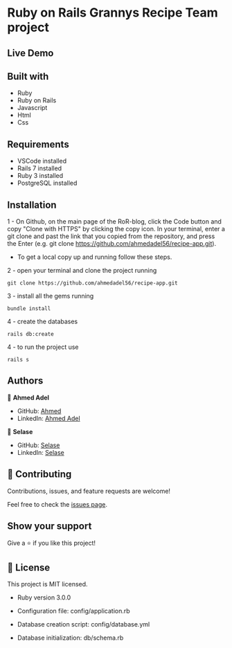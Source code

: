 # Ruby on Rails Grannys Recipe Team project

## Live Demo

## Built with
- Ruby
- Ruby on Rails
- Javascript
- Html
- Css

## Requirements
- VSCode installed
- Rails 7 installed
- Ruby 3 installed
- PostgreSQL installed
  
## Installation
1 - On Github, on the main page of the RoR-blog, click the Code button and copy "Clone with HTTPS" by clicking the copy icon.
In your terminal, enter a git clone and past the link that you copied from the repository, and press the   Enter
(e.g. git clone https://github.com/ahmedadel56/recipe-app.git).

- To get a local copy up and running follow these steps.

2 - open your terminal and clone the project running 

`git clone https://github.com/ahmedadel56/recipe-app.git`

3 - install all the gems running

`bundle install`

4 - create the databases

`rails db:create`

4 - to run the project use

`rails s`

## Authors

👤 **Ahmed Adel**
- GitHub: [Ahmed](https://github.com/ahmedadel56)
- LinkedIn: [Ahmed Adel](https://www.linkedin.com/in/ahmed-adel56/)

👤 **Selase**
- GitHub: [Selase]()
- LinkedIn: [Selase]()

## 🤝 Contributing

Contributions, issues, and feature requests are welcome!

Feel free to check the [issues page](../../issues/).

## Show your support

Give a ⭐️ if you like this project!


## 📝 License

This project is MIT licensed.


* Ruby version 3.0.0

* Configuration file: config/application.rb

* Database creation script: config/database.yml

* Database initialization: db/schema.rb